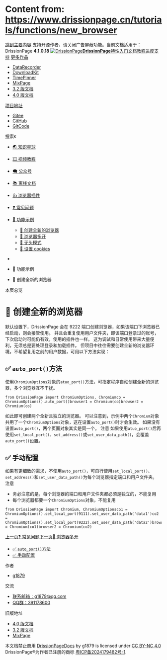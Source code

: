 # Content from: https://www.drissionpage.cn/tutorials/functions/new_browser

[跳到主要内容](https://www.drissionpage.cn/tutorials/functions/new_browser#__docusaurus_skipToContent_fallback)
支持开源作者，请关闭广告屏蔽功能。当前文档适用于：DrissionPage **4.1.0.18**
[![DrissionPage](https://www.drissionpage.cn/img/color_logo.png)**DrissionPage**](https://www.drissionpage.cn/)[特性](https://www.drissionpage.cn/features/4.1)[入门](https://www.drissionpage.cn/get_start/installation)[文档](https://www.drissionpage.cn/browser_control/intro)[教程](https://www.drissionpage.cn/tutorials/xingqiu)[进度](https://www.drissionpage.cn/versions/4.1.x)[支持](https://www.drissionpage.cn/support)
[更多作品](https://www.drissionpage.cn/tutorials/functions/new_browser)
  * [DataRecorder](https://drissionpage.cn/DataRecorderDocs)
  * [DownloadKit](https://drissionpage.cn/DownloadKitDocs)
  * [TimePinner](https://drissionpage.cn/TimePinnerDocs)
  * [MixPage](https://drissionpage.cn/MixPageDocs)
  * [3.2 版文档](https://mall.bilibili.com/neul-next/detailuniversal/detail.html?isMerchant=1&page=detailuniversal_detail&saleType=10&itemsId=12019346&loadingShow=1&noTitleBar=1&msource=merchant_share)
  * [4.0 版文档](https://mall.bilibili.com/neul-next/detailuniversal/detail.html?isMerchant=1&page=detailuniversal_detail&saleType=10&itemsId=12020073&loadingShow=1&noTitleBar=1&msource=merchant_share)


[项目地址](https://www.drissionpage.cn/tutorials/functions/new_browser)
  * [Gitee](https://gitee.com/g1879/DrissionPage)
  * [GitHub](https://github.com/g1879/DrissionPage)
  * [GitCode](https://gitcode.com/g1879/DrissionPage)


搜索`K`
  * [🌏️ 知识星球](https://www.drissionpage.cn/tutorials/xingqiu)
  * [🎞️ 视频教程](https://www.drissionpage.cn/tutorials/video)
  * [🗨️ 公众号](https://www.drissionpage.cn/tutorials/gongzhonghao)
  * [📚 离线文档](https://mall.bilibili.com/neul-next/detailuniversal/detail.html?isMerchant=1&page=detailuniversal_detail&saleType=10&itemsId=11372029&loadingShow=1&noTitleBar=1&msource=merchant_share)
  * [👍 浏览器插件](https://mall.bilibili.com/neul-next/detailuniversal/detail.html?isMerchant=1&page=detailuniversal_detail&saleType=10&itemsId=11372024&loadingShow=1&noTitleBar=1&msource=merchant_share)
  * [❓ 常见问题](https://www.drissionpage.cn/tutorials/QandA)
  * [🥬 功能示例](https://www.drissionpage.cn/tutorials/functions/new_browser)
    * [🥦 创建全新的浏览器](https://www.drissionpage.cn/tutorials/functions/new_browser)
    * [🥦 浏览器多开](https://www.drissionpage.cn/tutorials/functions/create_browsers)
    * [🥦 无头模式](https://www.drissionpage.cn/tutorials/functions/headless)
    * [🥦 设置 cookies](https://www.drissionpage.cn/tutorials/functions/set_cookies)


  * [](https://www.drissionpage.cn/)
  * 🥬 功能示例
  * 🥦 创建全新的浏览器


本页总览
# 🥦 创建全新的浏览器
默认设置下，DrissionPage 会在 9222 端口创建浏览器，如果该端口下浏览器已经启动，则会接管使用。
并且会重复使用用户文件夹，即该端口登录过的账号，下次启动时可能仍有效，使用的插件也一样。
这为调试和日常使用带来大量便利，无须总是要处理登录和加载插件。
但项目中往往需要创建全新的浏览器环境，不希望复用之前的用户数据，可用以下方法实现：
## ✅️️ `auto_port()`方法[​](https://www.drissionpage.cn/tutorials/functions/new_browser#️️-auto_port方法 "️️-auto_port方法的直接链接")
使用`ChromiumOptions`对象的`atuo_port()`方法，可指定程序自动创建全新的浏览器，多个浏览器互不干扰。
```
from DrissionPage import ChromiumOptions, Chromiumco = ChromiumOptions().auto_port()browser1 = Chromium(co)browser2 = Chromium(co)
```

如此即可创建两个全新且独立的浏览器。
可以注意到，示例中两个`Chromium`对象共用了一个`ChromiumOptions`对象，这在设置`auto_port()`时才会生效。
如果没有设置`auto_port()`，两个页面对象其实是同一个。
注意
如果使用`atuo_port()`后再使用`set_local_port()`、`set_address()`或`set_user_data_path()`，会覆盖`auto_port()`设置。
## ✅️️ 手动配置[​](https://www.drissionpage.cn/tutorials/functions/new_browser#️️-手动配置 "✅️️ 手动配置的直接链接")
如果有更细致的需求，不使用`auto_port()`，可自行使用`set_local_port()`、`set_address()`和`set_user_data_path()`为每个浏览器指定端口和用户文件夹。
注意
  * 务必注意的是，每个浏览器的端口和用户文件夹都必须是独立的，不能复用
  * 每个浏览器都要一个`ChromiumOptions`对象，不能复用


```
from DrissionPage import Chromium, ChromiumOptionsco1 = ChromiumOptions().set_local_port(9111).set_user_data_path('data1')co2 = ChromiumOptions().set_local_port(9222).set_user_data_path('data2')browser1 = Chromium(co1)browser2 = Chromium(co2)
```

[上一页❓ 常见问题](https://www.drissionpage.cn/tutorials/QandA)[下一页🥦 浏览器多开](https://www.drissionpage.cn/tutorials/functions/create_browsers)
  * [✅️️ `auto_port()`方法](https://www.drissionpage.cn/tutorials/functions/new_browser#️️-auto_port方法)
  * [✅️️ 手动配置](https://www.drissionpage.cn/tutorials/functions/new_browser#️️-手动配置)


作者
  * [g1879](https://gitee.com/g1879)


交流
  * [联系邮箱：g1879@qq.com](https://www.drissionpage.cn/tutorials/functions/new_browser)
  * [QQ群：391178600](https://www.drissionpage.cn/tutorials/functions/new_browser)


旧版地址
  * [4.0 版文档](https://mall.bilibili.com/neul-next/detailuniversal/detail.html?isMerchant=1&page=detailuniversal_detail&saleType=10&itemsId=12020073&loadingShow=1&noTitleBar=1&msource=merchant_share)
  * [3.2 版文档](https://mall.bilibili.com/neul-next/detailuniversal/detail.html?isMerchant=1&page=detailuniversal_detail&saleType=10&itemsId=12019346&loadingShow=1&noTitleBar=1&msource=merchant_share)
  * [MixPage](https://DrissionPage.cn/mixpagedocs)


本文档禁止商用 [DrissionPageDocs](https://drissionpage.cn) by g1879 is licensed under [CC BY-NC 4.0](http://creativecommons.org/licenses/by-nc/4.0/?ref=chooser-v1)
DrissionPage®为作者已注册的商标 [粤ICP备2024179482号-1](https://beian.miit.gov.cn/).
